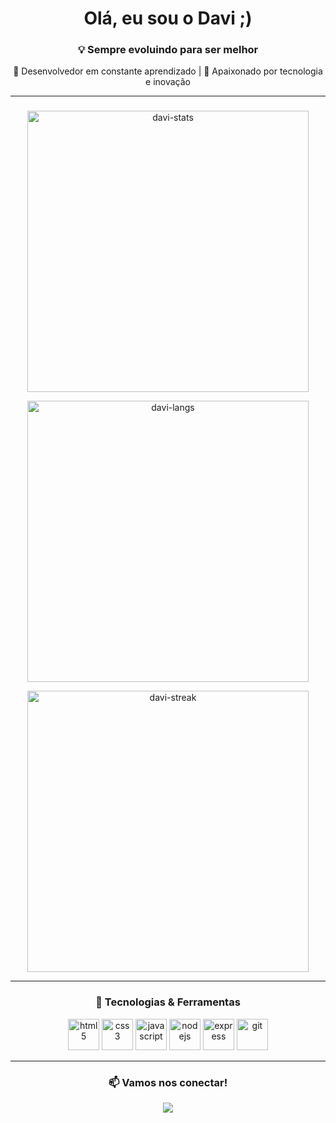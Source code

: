 <h1 align="center"> Olá, eu sou o Davi ;)</h1>
<h3 align="center">💡 Sempre evoluindo para ser melhor</h3>

<p align="center">
  🎯 Desenvolvedor em constante aprendizado | 🚀 Apaixonado por tecnologia e inovação  
</p>

---

<div align="center">

### 

<p>
  <img src="https://github-readme-stats.vercel.app/api?username=davidf555&show_icons=true&theme=dark&locale=pt-br" alt="davi-stats" width="450"/>
</p>

<p>
  <img src="https://github-readme-stats.vercel.app/api/top-langs?username=davidf555&show_icons=true&theme=dark&locale=pt-br&layout=compact" alt="davi-langs" width="450"/>
</p>

<p>
  <img src="https://github-readme-streak-stats.herokuapp.com/?user=davidf555&theme=dark" alt="davi-streak" width="450"/>
</p>

</div>

---

<h3 align="center">🚀 Tecnologias & Ferramentas</h3>
<p align="center">
  <img src="https://cdn.jsdelivr.net/gh/devicons/devicon/icons/html5/html5-original.svg" alt="html5" width="50" height="50"/>
  <img src="https://cdn.jsdelivr.net/gh/devicons/devicon/icons/css3/css3-original.svg" alt="css3" width="50" height="50"/>
  <img src="https://cdn.jsdelivr.net/gh/devicons/devicon/icons/javascript/javascript-original.svg" alt="javascript" width="50" height="50"/>
  <img src="https://cdn.jsdelivr.net/gh/devicons/devicon/icons/nodejs/nodejs-original.svg" alt="nodejs" width="50" height="50"/>
  <img src="https://cdn.jsdelivr.net/gh/devicons/devicon/icons/express/express-original.svg" alt="express" width="50" height="50"/>
  <img src="https://cdn.jsdelivr.net/gh/devicons/devicon/icons/git/git-original.svg" alt="git" width="50" height="50"/>
</p>

---

<h3 align="center">📫 Vamos nos conectar!</h3>
<p align="center">
  <a href="https://www.linkedin.com/in/davi-flavio-oliveira-full-stack/" target="_blank">
    <img src="https://img.shields.io/badge/LinkedIn-0077B5?style=for-the-badge&logo=linkedin&logoColor=white"/>
  </a>
</p>
